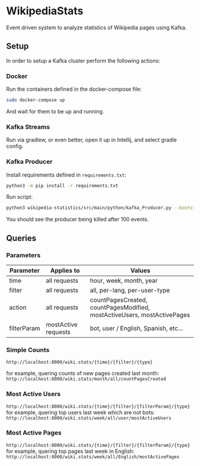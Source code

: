 # WikipediaStats
Event driven system to analyze statistics of Wikipedia pages using Kafka.

## Setup
In order to setup a Kafka cluster perform the following actions:

### Docker
Run the containers defined in the docker-compose file:

```bash
sudo docker-compose up
```

And wait for them to be up and running.

### Kafka Streams
Run via gradlew, or even better, open it up in Intellij, and select gradle config.

### Kafka Producer
Install requirements defined in `requirements.txt`:

```bash
python3 -m pip install -r requirements.txt
```

Run script:
```bash
python3 wikipedia-statistics/src/main/python/kafka_Producer.py --bootstrap-server localhost:29092 --topic-name wikipedia-events --events-to-produce 1000
```
You should see the producer being killed after 100 events.

## Queries

### Parameters
| Parameter   | Applies to   | Values                  |
| ----------- | ----------   | -----------             |
| time        | all requests | hour, week, month, year |
| filter      | all requests | all, per-lang, per-user-type |
| action      | all requests | countPagesCreated, countPagesModified, mostActiveUsers, mostActivePages |
| filterParam | mostActive requests | bot, user / English, Spanish, etc... |

### Simple Counts
`http://localhost:8000/wiki.stats/{time}/{filter}/{type}`

for example, quering counts of new pages created last month:
```http://localhost:8000/wiki.stats/month/all/countPagesCreated```

### Most Active Users
`
http://localhost:8000/wiki.stats/{time}/{filter}/{filterParam}/{type}
`
for example, quering top users last week which are not bots:
```http://localhost:8000/wiki.stats/week/all/user/mostActiveUsers```

### Most Active Pages
`
http://localhost:8000/wiki.stats/{time}/{filter}/{filterParam}/{type}
`
for example, quering top pages last week in English:
```http://localhost:8000/wiki.stats/week/all/English/mostActivePages```





